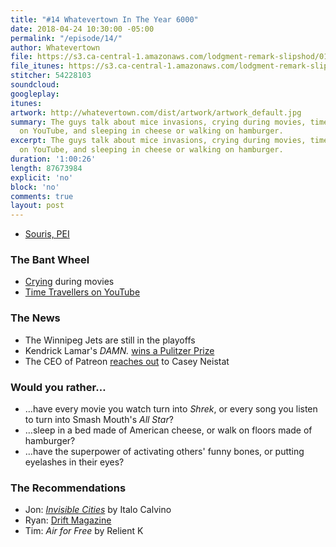 ```yaml
---
title: "#14 Whatevertown In The Year 6000"
date: 2018-04-24 10:30:00 -05:00
permalink: "/episode/14/"
author: Whatevertown
file: https://s3.ca-central-1.amazonaws.com/lodgment-remark-slipshod/014.mp3
file_itunes: https://s3.ca-central-1.amazonaws.com/lodgment-remark-slipshod/014.m4a
stitcher: 54228103
soundcloud: 
googleplay: 
itunes: 
artwork: http://whatevertown.com/dist/artwork/artwork_default.jpg
summary: The guys talk about mice invasions, crying during movies, time travellers
  on YouTube, and sleeping in cheese or walking on hamburger.
excerpt: The guys talk about mice invasions, crying during movies, time travellers
  on YouTube, and sleeping in cheese or walking on hamburger.
duration: '1:00:26'
length: 87673984
explicit: 'no'
block: 'no'
comments: true
layout: post
---
```


- [Souris, PEI](https://sourispei.com/about/)

### The Bant Wheel
- [Crying](https://media.giphy.com/media/SJ1wg9NZa30Xe/giphy.gif) during movies
- [Time Travellers on YouTube](https://melmagazine.com/the-rise-in-self-proclaimed-time-travelers-b29e800f1935)

### The News
- The Winnipeg Jets are still in the playoffs
- Kendrick Lamar's *DAMN.* [wins a Pulitzer Prize](http://www.pulitzer.org/winners/kendrick-lamar)
- The CEO of Patreon [reaches out](https://www.youtube.com/watch?v=VYBOPPoiRRY) to Casey Neistat

### Would you rather…
- …have every movie you watch turn into *Shrek*, or every song you listen to turn into Smash Mouth's *All Star*?
- …sleep in a bed made of American cheese, or walk on floors made of hamburger?
- …have the superpower of activating others' funny bones, or putting eyelashes in their eyes?

### The Recommendations
- Jon: *[Invisible Cities](https://www.goodreads.com/book/show/9809.Invisible_Cities)* by Italo Calvino
- Ryan: [Drift Magazine](https://driftmag.com)
- Tim: *Air for Free* by Relient K
